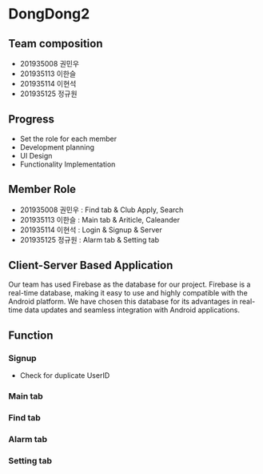 # DongDong2

## Team composition 
* 201935008 권민우
* 201935113 이한슬
* 201935114 이현석
* 201935125 정규원

## Progress
* Set the role for each member
* Development planning
* UI Design
* Functionality Implementation

## Member Role 
* 201935008 권민우 : Find tab & Club Apply, Search
* 201935113 이한슬 : Main tab & Ariticle, Caleander
* 201935114 이현석 : Login & Signup & Server
* 201935125 정규원 : Alarm tab & Setting tab

## Client-Server Based Application
Our team has used Firebase as the database for our project.
Firebase is a real-time database, making it easy to use and highly compatible with the Android platform.
We have chosen this database for its advantages in real-time data updates and seamless integration with Android applications.


## Function
### Signup

* Check for duplicate UserID

### Main tab

### Find tab

### Alarm tab

### Setting tab

